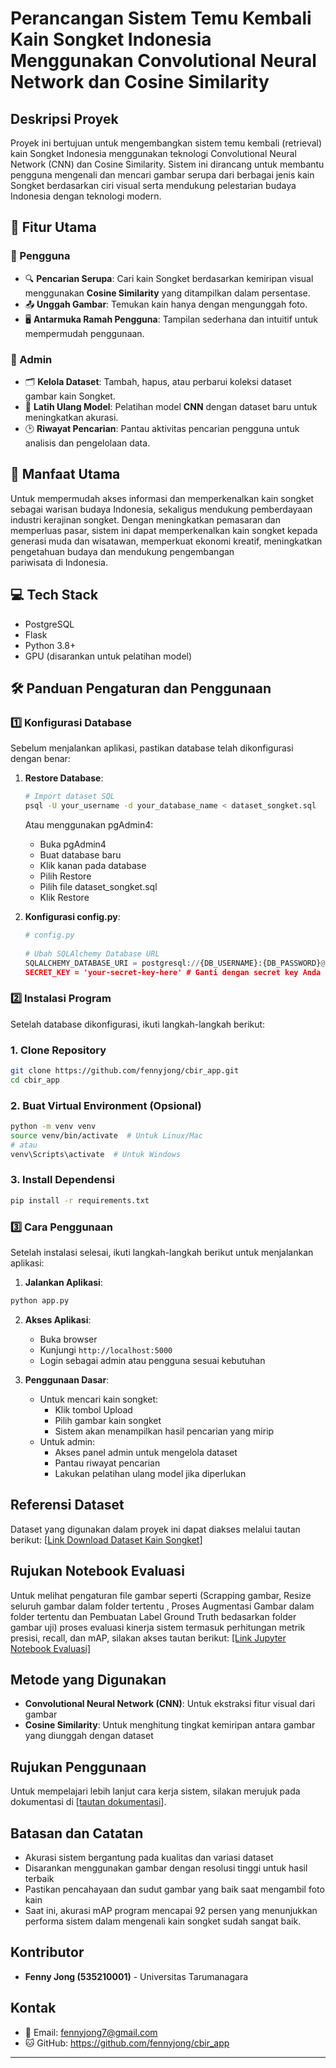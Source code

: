 # Perancangan Sistem Temu Kembali Kain Songket Indonesia Menggunakan Convolutional Neural Network dan Cosine Similarity

## Deskripsi Proyek

Proyek ini bertujuan untuk mengembangkan sistem temu kembali (retrieval) kain Songket Indonesia menggunakan teknologi Convolutional Neural Network (CNN) dan Cosine Similarity. Sistem ini dirancang untuk membantu pengguna mengenali dan mencari gambar serupa dari berbagai jenis kain Songket berdasarkan ciri visual serta mendukung pelestarian budaya Indonesia dengan teknologi modern.

## 🌟 Fitur Utama

### 👤 Pengguna
- 🔍 **Pencarian Serupa**: Cari kain Songket berdasarkan kemiripan visual menggunakan **Cosine Similarity** yang ditampilkan dalam persentase.
- 📤 **Unggah Gambar**: Temukan kain hanya dengan mengunggah foto.
- 🖥️ **Antarmuka Ramah Pengguna**: Tampilan sederhana dan intuitif untuk mempermudah penggunaan.

### 🔑 Admin
- 🗂️ **Kelola Dataset**: Tambah, hapus, atau perbarui koleksi dataset gambar kain Songket.
- 🧠 **Latih Ulang Model**: Pelatihan model **CNN** dengan dataset baru untuk meningkatkan akurasi.
- 🕑 **Riwayat Pencarian**: Pantau aktivitas pencarian pengguna untuk analisis dan pengelolaan data.

## 🚀 Manfaat Utama
Untuk mempermudah akses informasi dan memperkenalkan kain songket sebagai warisan budaya Indonesia, sekaligus mendukung pemberdayaan industri kerajinan songket. Dengan meningkatkan pemasaran dan memperluas pasar, sistem ini dapat memperkenalkan kain songket kepada generasi muda dan wisatawan, memperkuat ekonomi kreatif, meningkatkan pengetahuan budaya dan mendukung pengembangan pariwisata di Indonesia.

## 💻 Tech Stack
- PostgreSQL
- Flask
- Python 3.8+
- GPU (disarankan untuk pelatihan model)

## 🛠️ Panduan Pengaturan dan Penggunaan
### 1️⃣ Konfigurasi Database
Sebelum menjalankan aplikasi, pastikan database telah dikonfigurasi dengan benar:
1. **Restore Database**:
   ```bash
   # Import dataset SQL
   psql -U your_username -d your_database_name < dataset_songket.sql
   ```
   Atau menggunakan pgAdmin4:
   - Buka pgAdmin4
   - Buat database baru
   - Klik kanan pada database
   - Pilih Restore
   - Pilih file dataset_songket.sql
   - Klik Restore

2. **Konfigurasi config.py**:
   ```python
   # config.py
  
   # Ubah SQLAlchemy Database URL
   SQLALCHEMY_DATABASE_URI = postgresql://{DB_USERNAME}:{DB_PASSWORD}@{DB_HOST}:{DB_PORT}/{DB_NAME}'
   SECRET_KEY = 'your-secret-key-here' # Ganti dengan secret key Anda

### 2️⃣ Instalasi Program
Setelah database dikonfigurasi, ikuti langkah-langkah berikut:
### 1. **Clone Repository**
```bash
git clone https://github.com/fennyjong/cbir_app.git
cd cbir_app
```

### 2. **Buat Virtual Environment (Opsional)**
```bash
python -m venv venv
source venv/bin/activate  # Untuk Linux/Mac
# atau
venv\Scripts\activate  # Untuk Windows
```

### 3. Install Dependensi
```bash
pip install -r requirements.txt
```

### 3️⃣ Cara Penggunaan
Setelah instalasi selesai, ikuti langkah-langkah berikut untuk menjalankan aplikasi:
1.  **Jalankan Aplikasi**:
```bash
python app.py
```
2. **Akses Aplikasi**:
   - Buka browser
   - Kunjungi `http://localhost:5000`
   - Login sebagai admin atau pengguna sesuai kebutuhan

3. **Penggunaan Dasar**:
   - Untuk mencari kain songket: 
     - Klik tombol Upload
     - Pilih gambar kain songket
     - Sistem akan menampilkan hasil pencarian yang mirip
   - Untuk admin:
     - Akses panel admin untuk mengelola dataset
     - Pantau riwayat pencarian
     - Lakukan pelatihan ulang model jika diperlukan

## Referensi Dataset
Dataset yang digunakan dalam proyek ini dapat diakses melalui tautan berikut: [[Link Download Dataset Kain Songket](https://kirimin.link/QfehrNC0)]

## Rujukan Notebook Evaluasi
Untuk melihat pengaturan file gambar seperti (Scrapping gambar, Resize seluruh gambar dalam folder tertentu , Proses Augmentasi Gambar dalam folder tertentu dan Pembuatan Label Ground Truth bedasarkan folder gambar uji) proses evaluasi kinerja sistem termasuk perhitungan metrik presisi, recall, dan mAP, silakan akses tautan berikut: [[Link Jupyter Notebook Evaluasi]](https://drive.google.com/file/d/1H2QF3WV7GhEZDC_w1UGNUijnLkD-cK2O/view?usp=sharing)

## Metode yang Digunakan
- **Convolutional Neural Network (CNN)**: Untuk ekstraksi fitur visual dari gambar
- **Cosine Similarity**: Untuk menghitung tingkat kemiripan antara gambar yang diunggah dengan dataset

## Rujukan Penggunaan
Untuk mempelajari lebih lanjut cara kerja sistem, silakan merujuk pada dokumentasi di [[tautan dokumentasi](https://drive.google.com/file/d/16j-wzHSc_HFhpeagpHrDPMwJrpEaVhkj/view?usp=drive_link)].

## Batasan dan Catatan
- Akurasi sistem bergantung pada kualitas dan variasi dataset
- Disarankan menggunakan gambar dengan resolusi tinggi untuk hasil terbaik
- Pastikan pencahayaan dan sudut gambar yang baik saat mengambil foto kain
- Saat ini, akurasi mAP program mencapai 92 persen yang menunjukkan performa sistem dalam mengenali kain songket sudah sangat baik.
  
## Kontributor
- **Fenny Jong (535210001)** - Universitas Tarumanagara

## Kontak
- 📧 Email: fennyjong7@gmail.com
- 🐱 GitHub: https://github.com/fennyjong/cbir_app

---
